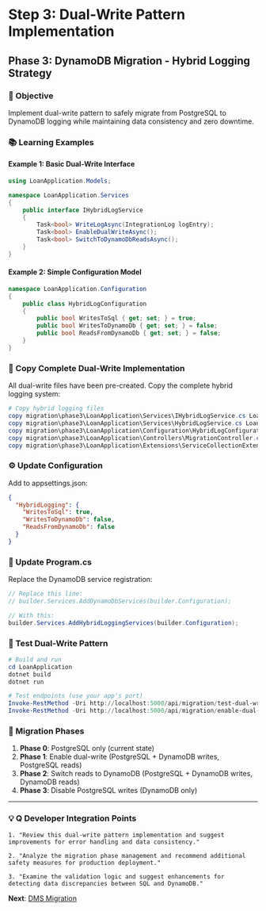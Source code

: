 # Step 3: Dual-Write Pattern Implementation
## Phase 3: DynamoDB Migration - Hybrid Logging Strategy

### 🎯 Objective
Implement dual-write pattern to safely migrate from PostgreSQL to DynamoDB logging while maintaining data consistency and zero downtime.

### 📚 Learning Examples

#### Example 1: Basic Dual-Write Interface
```csharp
using LoanApplication.Models;

namespace LoanApplication.Services
{
    public interface IHybridLogService
    {
        Task<bool> WriteLogAsync(IntegrationLog logEntry);
        Task<bool> EnableDualWriteAsync();
        Task<bool> SwitchToDynamoDbReadsAsync();
    }
}
```

#### Example 2: Simple Configuration Model
```csharp
namespace LoanApplication.Configuration
{
    public class HybridLogConfiguration
    {
        public bool WritesToSql { get; set; } = true;
        public bool WritesToDynamoDb { get; set; } = false;
        public bool ReadsFromDynamoDb { get; set; } = false;
    }
}
```

### 📁 Copy Complete Dual-Write Implementation

All dual-write files have been pre-created. Copy the complete hybrid logging system:

```powershell
# Copy hybrid logging files
copy migration\phase3\LoanApplication\Services\IHybridLogService.cs LoanApplication\Services\
copy migration\phase3\LoanApplication\Services\HybridLogService.cs LoanApplication\Services\
copy migration\phase3\LoanApplication\Configuration\HybridLogConfiguration.cs LoanApplication\Configuration\
copy migration\phase3\LoanApplication\Controllers\MigrationController.cs LoanApplication\Controllers\
copy migration\phase3\LoanApplication\Extensions\ServiceCollectionExtensions.cs LoanApplication\Extensions\
```

### ⚙️ Update Configuration

Add to appsettings.json:
```json
{
  "HybridLogging": {
    "WritesToSql": true,
    "WritesToDynamoDb": false,
    "ReadsFromDynamoDb": false
  }
}
```

### 🔧 Update Program.cs

Replace the DynamoDB service registration:
```csharp
// Replace this line:
// builder.Services.AddDynamoDbServices(builder.Configuration);

// With this:
builder.Services.AddHybridLoggingServices(builder.Configuration);
```

### 🚀 Test Dual-Write Pattern

```powershell
# Build and run
cd LoanApplication
dotnet build
dotnet run

# Test endpoints (use your app's port)
Invoke-RestMethod -Uri http://localhost:5000/api/migration/test-dual-write -Method POST
Invoke-RestMethod -Uri http://localhost:5000/api/migration/enable-dual-write -Method POST
```

### 🎯 Migration Phases

1. **Phase 0**: PostgreSQL only (current state)
2. **Phase 1**: Enable dual-write (PostgreSQL + DynamoDB writes, PostgreSQL reads)
3. **Phase 2**: Switch reads to DynamoDB (PostgreSQL + DynamoDB writes, DynamoDB reads)
4. **Phase 3**: Disable PostgreSQL writes (DynamoDB only)

---

### 💡 Q Developer Integration Points

```
1. "Review this dual-write pattern implementation and suggest improvements for error handling and data consistency."

2. "Analyze the migration phase management and recommend additional safety measures for production deployment."

3. "Examine the validation logic and suggest enhancements for detecting data discrepancies between SQL and DynamoDB."
```

**Next**: [DMS Migration](./04-dms-migration.md)